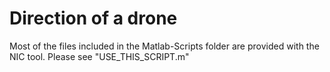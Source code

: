# Direction of a drone

Most of the files included in the Matlab-Scripts folder are provided with the NIC tool.
Please see "USE_THIS_SCRIPT.m" 

